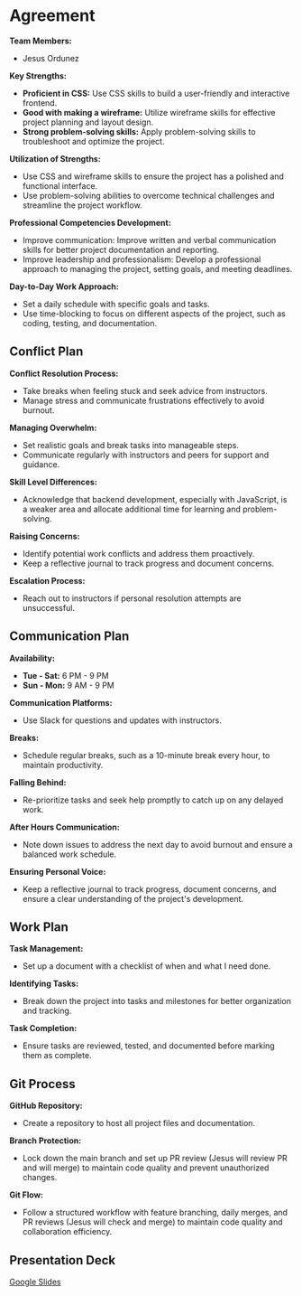 
# Agreement

**Team Members:**
- Jesus Ordunez
  
**Key Strengths:**
- **Proficient in CSS:** Use CSS skills to build a user-friendly and interactive frontend.
- **Good with making a wireframe:** Utilize wireframe skills for effective project planning and layout design.
- **Strong problem-solving skills:** Apply problem-solving skills to troubleshoot and optimize the project.

**Utilization of Strengths:**
- Use CSS and wireframe skills to ensure the project has a polished and functional interface.
- Use problem-solving abilities to overcome technical challenges and streamline the project workflow.

**Professional Competencies Development:**
- Improve communication: Improve written and verbal communication skills for better project documentation and reporting.
- Improve leadership and professionalism: Develop a professional approach to managing the project, setting goals, and meeting deadlines.

**Day-to-Day Work Approach:**
- Set a daily schedule with specific goals and tasks.
- Use time-blocking to focus on different aspects of the project, such as coding, testing, and documentation.

## Conflict Plan

**Conflict Resolution Process:**
- Take breaks when feeling stuck and seek advice from instructors.
- Manage stress and communicate frustrations effectively to avoid burnout.

**Managing Overwhelm:**
- Set realistic goals and break tasks into manageable steps.
- Communicate regularly with instructors and peers for support and guidance.

**Skill Level Differences:**
- Acknowledge that backend development, especially with JavaScript, is a weaker area and allocate additional time for learning and problem-solving.

**Raising Concerns:**
- Identify potential work conflicts and address them proactively.
- Keep a reflective journal to track progress and document concerns.

**Escalation Process:**
- Reach out to instructors if personal resolution attempts are unsuccessful.

## Communication Plan

**Availability:**
- **Tue - Sat:** 6 PM - 9 PM
- **Sun - Mon:** 9 AM - 9 PM

**Communication Platforms:**
- Use Slack for questions and updates with instructors.

**Breaks:**
- Schedule regular breaks, such as a 10-minute break every hour, to maintain productivity.

**Falling Behind:**
- Re-prioritize tasks and seek help promptly to catch up on any delayed work.

**After Hours Communication:**
- Note down issues to address the next day to avoid burnout and ensure a balanced work schedule.

**Ensuring Personal Voice:**
- Keep a reflective journal to track progress, document concerns, and ensure a clear understanding of the project's development.

## Work Plan

**Task Management:**
- Set up a document with a checklist of when and what I need done.

**Identifying Tasks:**
- Break down the project into tasks and milestones for better organization and tracking.

**Task Completion:**
- Ensure tasks are reviewed, tested, and documented before marking them as complete.

## Git Process

**GitHub Repository:**
- Create a repository to host all project files and documentation.

**Branch Protection:**
- Lock down the main branch and set up PR review (Jesus will review PR and will merge) to maintain code quality and prevent unauthorized changes.

**Git Flow:**
- Follow a structured workflow with feature branching, daily merges, and PR reviews (Jesus will check and merge) to maintain code quality and collaboration efficiency.

## Presentation Deck
[Google Slides](https://docs.google.com/presentation/d/1Gv1ds7dD_xFJSk9nVGk0KZT_5Hb0P_jwA7RphT6xWPA/edit?usp=sharing)

